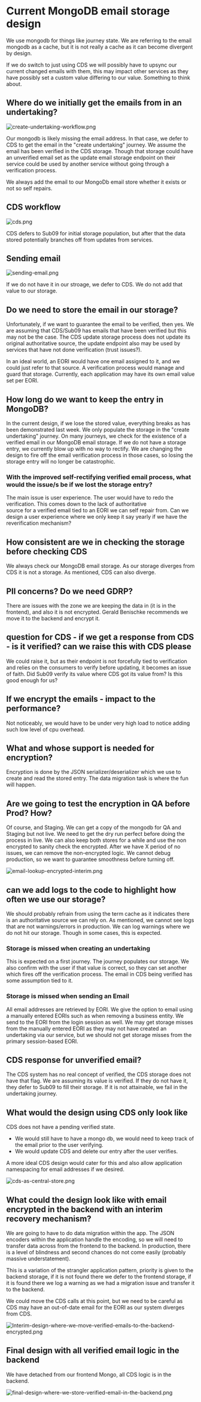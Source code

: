 # Current MongoDB email storage design

We use mongodb for things like journey state. We are referring to the email mongodb as a cache, but it is not really 
a cache as it can become divergent by design.

If we do switch to just using CDS we will possibly have to upsync our current changed emails with them, this may 
impact other services as they have possibly set a custom value differing to our value. Something to think about.

## Where do we initially get the emails from in an undertaking?

![create-undertaking-workflow.png](create-undertaking-workflow.png)

Our mongodb is likely missing the email address. In that case, we defer to CDS to get the email in the "create undertaking" journey.
We assume the email has been verified in the CDS storage. Though that storage could have an unverified email set as the update email
storage endpoint on their service could be used by another service without going through a verification process.

We always add the email to our MongoDb email store whether it exists or not so self repairs.

## CDS workflow
![cds.png](cds.png)

CDS defers to Sub09 for initial storage population, but after that the data stored potentially branches off from updates from services.

## Sending email 
![sending-email.png](sending-email.png)

If we do not have it in our stroage, we defer to CDS. We do not add that value to our storage.

## Do we need to store the email in our storage?

Unfortunately, if we want to guarantee the email to be verified, then yes. We are assuming that CDS/Sub09 has emails that have been
verified but this may not be the case. The CDS update storage process does not update its original authoritative source, the
update endpoint also may be used by services that have not done verification (trust issues?).

In an ideal world, an EORI would have one email assigned to it, and we could just refer to that source. A verification
process would manage and guard that storage. Currently, each application may have its own email value set per EORI.

## How long do we want to keep the entry in MongoDB?

In the current design, if we lose the stored value, everything breaks as has been demonstrated last week.
We only populate the storage in the "create undertaking" journey. On many journeys, we check for the existence 
of a verified email in our MongoDB email storage. If we do not have a storage entry, we currently blow up with no way to
rectify. We are changing the design to fire off the email verification process in those cases, so losing the storage entry
will no longer be catastrophic.

### With the improved self-rectifying verified email process, what would the issue/s be if we lost the storage entry? 

The main issue is user experience. The user would have to redo the verification. This comes down to the lack of authoritative  
source for a verified email tied to an EORI we can self repair from. Can we design a user experience where we only keep
it say yearly if we have the reverification mechanism?

## How consistent are we in checking the storage before checking CDS

We always check our MongoDB email storage. As our storage diverges from CDS it is not a storage. As mentioned, CDS can also
diverge.

## PII concerns? Do we need GDRP?

There are issues with the zone we are keeping the data in (it is in the frontend), and also it is not encrypted. Gerald Benischke
recommends we move it to the backend and encrypt it. 

## question for CDS - if we get a response from CDS - is it verified? can we raise this with CDS please

We could raise it, but as their endpoint is not forcefully tied to verification and relies on the consumers to verify before 
 updating, it becomes an issue of faith. Did Sub09 verify its value where CDS got its value from? Is this good enough for us?

## If we encrypt the emails - impact to the performance?

Not noticeably, we would have to be under very high load to notice adding such low level of cpu overhead. 

## What and whose support is needed for encryption?

Encryption is done by the JSON serializer/deserializer which we use to create and read the stored entry. The data migration
task is where the fun will happen. 

##  Are we going to test the encryption in QA before Prod? How?

Of course, and Staging. We can get a copy of the mongodb for QA and Staging but not live. We need to get the dry run perfect
before doing the process in live. We can also keep both stores for a while and use the non encrypted to sanity check the encrypted.
After we have X period of no issues, we can remove the non-encrypted logic. We cannot debug production, so we want to guarantee
smoothness before turning off.

![email-lookup-encrypted-interim.png](email-lookup-encrypted-interim.png)

## can we add logs to the code to highlight how often we use our storage?

We should probably refrain from using the term cache as it indicates there
is an authoritative source we can rely on. As mentioned, we cannot see logs that are not warnings/errors in production.
We can log warnings where we do not hit our storage. Though in some cases, this is expected.

### Storage is missed when creating an undertaking 
This is expected on a first journey. The journey populates our storage. We also confirm with the user if that value is 
correct, so they can set another which fires off the verification process. The email in CDS being verified has some 
assumption tied to it.

### Storage is missed when sending an Email

All email addresses are retrieved by EORI. We give the option to email using a manually entered EORIs such as when 
removing a business entity. We send to the EORI from the login session as well. We may get storage misses from the 
manually entered EORI as they may not have created an undertaking via our service, but we should not get storage misses from 
the primary session-based EORI. 

## CDS response for unverified email?
The CDS system has no real concept of verified, the CDS storage does not have that flag. We are assuming its value is 
verified. If they do not have it, they defer to Sub09 to fill their storage. If it is not attainable, we fail in 
the undertaking journey.

## What would the design using CDS only look like

CDS does not have a pending verified state.

* We would still have to have a mongo db, we would need to keep track of the email prior to the user verifying. 
* We would update CDS and delete our entry after the user verifies. 

A more ideal CDS design would cater for this and also allow application namespacing for email addresses if we desired.

![cds-as-central-store.png](cds-as-central-store.png)

## What could the design look like with email encrypted in the backend with an interim recovery mechanism?

We are going to have to do data migration within the app. The JSON encoders within the application handle the encoding,
so we will need to transfer data across from the frontend to the backend. In production, there is a level of blindness
and second chances do not come easily (probably massive understatement).

This is a variation of the strangler application pattern, priority is given to the backend storage, if it is not found
there we defer to the frontend storage, if it is found there we log a warning as we had a migration issue and transfer 
it to the backend. 

We could move the CDS calls at this point, but we need to be careful as CDS may have an out-of-date email for the EORI
as our system diverges from CDS.

![Interim-design-where-we-move-verified-emails-to-the-backend-encrypted.png](Interim-design-where-we-move-verified-emails-to-the-backend-encrypted.png)

## Final design with all verified email logic in the backend
We have detached from our frontend Mongo, all CDS logic is in the backend.

![final-design-where-we-store-verified-email-in-the-backend.png](final-design-where-we-store-verified-email-in-the-backend.png)

